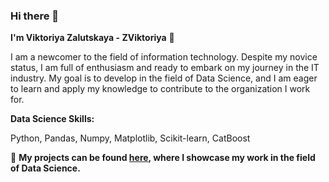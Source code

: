 ### Hi there 👋

**I'm Viktoriya Zalutskaya - ZViktoriya** 👩

I am a newcomer to the field of information technology. Despite my novice status, I am full of enthusiasm and ready to embark on my journey in the IT industry. My goal is to develop in the field of Data Science, and I am eager to learn and apply my knowledge to contribute to the organization I work for.

**Data Science Skills:**

Python, Pandas, Numpy, Matplotlib, Scikit-learn, CatBoost

📂 **My projects can be found  [here](https://github.com/ZViktoriya/Portfolio "Portfolio"), where I showcase my work in the field of Data Science.**
